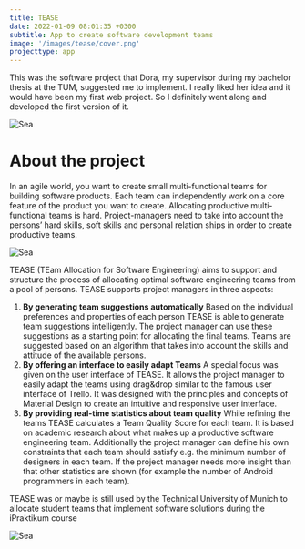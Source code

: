 ```yaml
---
title: TEASE
date: 2022-01-09 08:01:35 +0300
subtitle: App to create software development teams
image: '/images/tease/cover.png'
projecttype: app
---
```

This was the software project that Dora, my supervisor during my bachelor thesis at the TUM, suggested me to implement. I really liked her idea and it would have been my first web project. So I definitely went along and developed the first version of it.

![Sea]({{site.baseurl}}/images/tease/screen2.png)

# About the project

In an agile world, you want to create small multi-functional teams for building software products. Each team can independently work on a core feature of the product you want to create.
Allocating productive multi-functional teams is hard. Project-managers need to take into account the persons’ hard skills, soft skills and personal relation ships in order to create productive teams.

![Sea]({{site.baseurl}}/images/tease/screen1.png)

TEASE (TEam Allocation for Software Engineering) aims to support and structure the process of allocating optimal software engineering teams from a pool of persons. TEASE supports project managers in three aspects:

1. **By generating team suggestions automatically**
   Based on the individual preferences and properties of each person TEASE is able to generate team suggestions intelligently. The project manager can use these suggestions as a starting point for allocating the final teams. Teams are suggested based on an algorithm that takes into account the skills and attitude of the available persons.
2. **By offering an interface to easily adapt Teams**
   A special focus was given  on the user interface of TEASE. It allows the project manager to easily adapt the teams using drag&drop similar to the famous user interface of Trello. It was designed with the principles and concepts of Material Design to create an intuitive and responsive user interface.
3. **By providing real-time statistics about team quality**
   While refining the teams TEASE calculates a Team Quality Score for each team. It is based on academic research about what makes up a productive software engineering team. Additionally the project manager can define his own constraints that each team should satisfy e.g. the minimum number of designers in each team. If the project manager needs more insight than that other statistics are shown (for example the number of Android programmers in each team).

TEASE was or maybe is still used by the Technical University of Munich to allocate student teams that implement software solutions during the iPraktikum course

![Sea]({{site.baseurl}}/images/tease/screen3.png)
